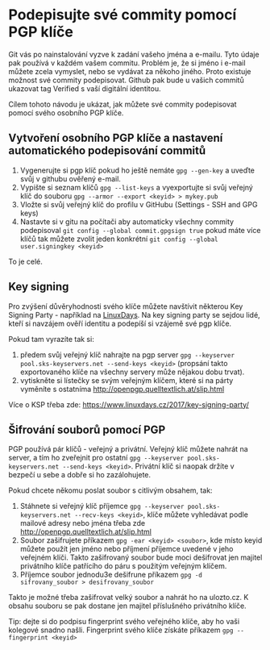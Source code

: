 # Podepisujte své commity pomocí PGP klíče

Git vás po nainstalování vyzve k zadání vašeho jména a e-mailu. Tyto údaje pak používá v každém vašem commitu. Problém je, že si jméno i e-mail můžete zcela vymyslet, nebo se vydávat za někoho jiného. Proto existuje možnost své commity podepisovat. Github pak bude u vašich commitů ukazovat tag Verified s vaší digitální identitou.  

Cílem tohoto návodu je ukázat, jak můžete své commity podepisovat pomocí svého osobního PGP klíče.

## Vytvoření osobního PGP klíče a nastavení automatického podepisování commitů

1. Vygenerujte si pgp klíč pokud ho ještě nemáte `gpg --gen-key` a uveďte svůj v githubu ověřený e-mail.
1. Vypište si seznam klíčů `gpg --list-keys` a vyexportujte si svůj veřejný klíč do souboru `gpg --armor --export <keyid> > mykey.pub`
1. Vložte si svůj veřejný klíč do profilu v GitHubu (Settings - SSH and GPG keys)
1. Nastavte si v gitu na počítači aby automaticky všechny commity podepisoval `git config --global commit.gpgsign true` pokud máte více klíčů tak můžete zvolit jeden konkrétní `git config --global user.signingkey <keyid>`

To je celé.

## Key signing

Pro zvýšení důvěryhodnosti svého klíče můžete navštívit některou Key Signing Party - například na [LinuxDays](https://www.linuxdays.cz/). Na key signing party se sejdou lidé, kteří si navzájem ověří identitu a podepíší si vzájemě své pgp klíče.   

Pokud tam vyrazíte tak si:

1. předem svůj veřejný klíč nahrajte na pgp server `gpg --keyserver pool.sks-keyservers.net --send-keys <keyid>` (propsání takto exportovaného klíče na všechny servery může nějakou dobu trvat).
1. vytiskněte si lístečky se svým veřejným klíčem, které si na párty vyměníte s ostatníma http://openpgp.quelltextlich.at/slip.html

Více o KSP třeba zde: https://www.linuxdays.cz/2017/key-signing-party/

## Šifrování souborů pomocí PGP

PGP používá pár klíčů - veřejný a privátní. Veřejný klíč můžete nahrát na server, a tím ho zveřejnit pro ostatní `gpg --keyserver pool.sks-keyservers.net --send-keys <keyid>`. Privátní klíč si naopak držíte v bezpečí u sebe a dobře si ho zazálohujete.  

Pokud chcete někomu poslat soubor s citlivým obsahem, tak:

1. Stáhnete si veřejný klíč příjemce `gpg --keyserver pool.sks-keyservers.net --recv-keys <keyid>`, klíče můžete vyhledávat podle mailové adresy nebo jména třeba zde http://openpgp.quelltextlich.at/slip.html
1. Soubor zašifrujete příkazem `gpg -ear <keyid> <soubor>`, kde místo keyid můžete použít jen jméno nebo příjmení příjemce uvedené v jeho veřejném klíči. Takto zašifrovaný soubor bude moci dešifrovat jen majitel privátního klíče patřícího do páru s použitým veřejným klíčem.
1. Příjemce soubor jednodu3e dešifrune příkazem `gpg -d sifrovany_soubor > desifrovany_soubor`

Takto je možné třeba zašifrovat velký soubor a nahrát ho na ulozto.cz. K obsahu souboru se pak dostane jen majitel příslušného privátního klíče.  

Tip: dejte si do podpisu fingerprint svého veřejného klíče, aby ho vaši kolegové snadno našli. Fingerprint svého klíče získáte příkazem `gpg --fingerprint <keyid>`
